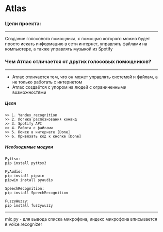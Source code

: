 # Atlas #

### Цели проекта: ###
---------------------
Создание голосового помощника, с помощью которого можно будет просто искать информацию в сети интернет, управлять файлами на компьютере, а также управлять музыкой из Spotify

### Чем Атлас отличается от других голосовых помощников? ###
------------------------------------------------------------
 - Атлас отличается тем, что он может управлять системой и файлам, а не только работать с интернетом
 - Атлас создаётся с упором на людей с ограниченными возможностями 



##### Цели #####
    >> 1. Yandex_recognition
    >> 2. Логика распознования команд
    >> 3. Spotify API
    >> 4. Работа с файлами
    >> 5. Поиск в интернете [Done]
    >> 6. Привязать код к кнопке [Done]

##### Необходимые модули #####
    Pyttsx:
    pip install pyttsx3

    PyAudio:
    pip install pipwin
    pipwin install pyaudio

    SpeechRecognition:
    pip install SpeechRecognition

    FuzzyWuzzy:
    pip install fuzzywuzzy
---------------------------------------------------------
mic.py - для вывода списка микрофона, индекс микрофона вписывается в voice.recognizer

